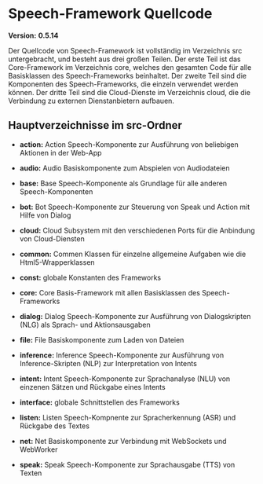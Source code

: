 # Speech-Framework Quellcode

**Version:** **0.5.14**

Der Quellcode von Speech-Framework ist vollständig im Verzeichnis src untergebracht, und besteht aus drei großen Teilen. Der erste Teil ist das Core-Framework im Verzeichnis core, welches den gesamten Code für alle Basisklassen des Speech-Frameworks beinhaltet. Der zweite Teil sind die Komponenten des Speech-Frameworks, die einzeln verwendet werden können. Der dritte Teil sind die Cloud-Dienste im Verzeichnis cloud, die die Verbindung zu externen Dienstanbietern aufbauen.

## Hauptverzeichnisse im src-Ordner

* **action:** Action Speech-Komponente zur Ausführung von beliebigen Aktionen in der Web-App

* **audio:** Audio Basiskomponente zum Abspielen von Audiodateien

* **base:** Base Speech-Komponente als Grundlage für alle anderen Speech-Komponenten

* **bot:**  Bot Speech-Komponente zur Steuerung von Speak und Action mit Hilfe von Dialog

* **cloud:** Cloud Subsystem mit den verschiedenen Ports für die Anbindung von Cloud-Diensten

* **common:** Commen Klassen für einzelne allgemeine Aufgaben wie die Html5-Wrapperklassen

* **const:** globale Konstanten des Frameworks

* **core:** Core Basis-Framework mit allen Basisklassen des Speech-Frameworks

* **dialog:** Dialog Speech-Komponente zur Ausführung von Dialogskripten (NLG) als Sprach- und Aktionsausgaben

* **file:** File Basiskomponente zum Laden von Dateien

* **inference:** Inference Speech-Komponente zur Ausführung von Inference-Skripten (NLP) zur Interpretation von Intents

* **intent:** Intent Speech-Komponente zur Sprachanalyse (NLU) von einzenen Sätzen und Rückgabe eines Intents

* **interface:** globale Schnittstellen des Frameworks

* **listen:** Listen Speech-Kompnente zur Spracherkennung (ASR) und Rückgabe des Textes

* **net:** Net Basiskomponente zur Verbindung mit WebSockets und WebWorker

* **speak:** Speak Speech-Komponente zur Sprachausgabe (TTS) von Texten

